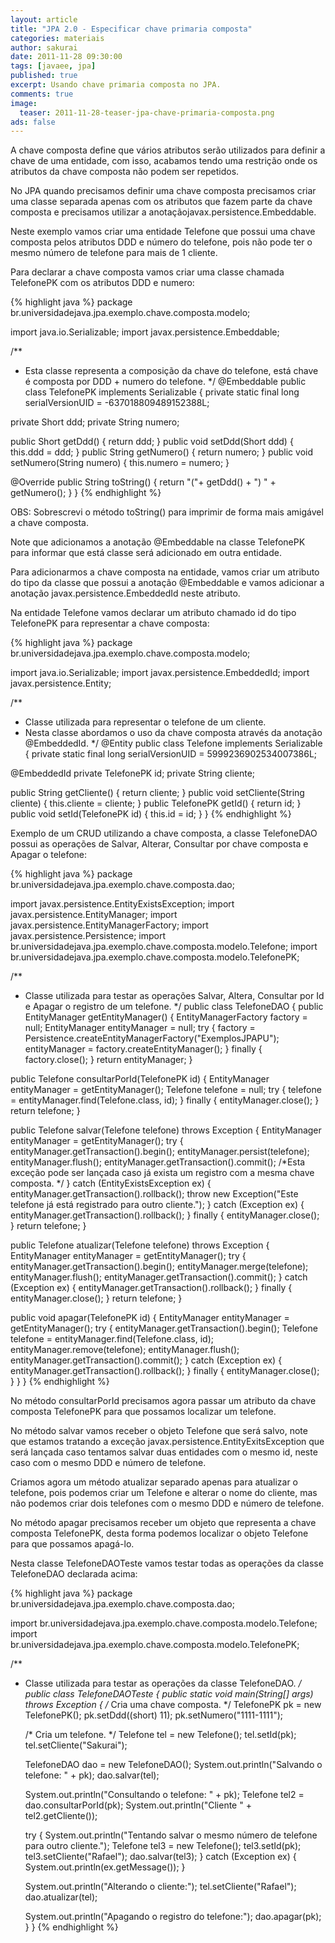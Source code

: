 ```yaml
---
layout: article
title: "JPA 2.0 - Especificar chave primaria composta"
categories: materiais
author: sakurai
date: 2011-11-28 09:30:00
tags: [javaee, jpa]
published: true
excerpt: Usando chave primaria composta no JPA.
comments: true
image:
  teaser: 2011-11-28-teaser-jpa-chave-primaria-composta.png
ads: false
---
```


A chave composta define que vários atributos serão utilizados para definir a chave de uma entidade, com isso, acabamos tendo uma restrição onde os atributos da chave composta não podem ser repetidos.

No JPA quando precisamos definir uma chave composta precisamos criar uma classe separada apenas com os atributos que fazem parte da chave composta e precisamos utilizar a anotaçãojavax.persistence.Embeddable.

Neste exemplo vamos criar uma entidade Telefone que possui uma chave composta pelos atributos DDD e número do telefone, pois não pode ter o mesmo número de telefone para mais de 1 cliente.

Para declarar a chave composta vamos criar uma classe chamada TelefonePK com os atributos DDD e numero:

{% highlight java %}
package br.universidadejava.jpa.exemplo.chave.composta.modelo;

import java.io.Serializable;
import javax.persistence.Embeddable;

/**
 * Esta classe representa a composição da chave do telefone, está chave é composta por DDD + numero do telefone.
 */
@Embeddable
public class TelefonePK implements Serializable {
  private static final long serialVersionUID = -637018809489152388L;

  private Short ddd;
  private String numero;

  public Short getDdd() { return ddd; }
  public void setDdd(Short ddd) { this.ddd = ddd; }
  public String getNumero() { return numero; }
  public void setNumero(String numero) { this.numero = numero; }

  @Override
  public String toString() {
    return "("+ getDdd() + ") " + getNumero();
  }
}
{% endhighlight %}

OBS: Sobrescrevi o método toString() para imprimir de forma mais amigável a chave composta.

Note que adicionamos a anotação @Embeddable na classe TelefonePK para informar que está classe será adicionado em outra entidade.

Para adicionarmos a chave composta na entidade, vamos criar um atributo do tipo da classe que possui a anotação @Embeddable e vamos adicionar a anotação javax.persistence.EmbeddedId neste atributo.

Na entidade Telefone vamos declarar um atributo chamado id do tipo TelefonePK para representar a chave composta:

{% highlight java %}
package br.universidadejava.jpa.exemplo.chave.composta.modelo;

import java.io.Serializable;
import javax.persistence.EmbeddedId;
import javax.persistence.Entity;

/**
 * Classe utilizada para representar o telefone de um cliente.
 * Nesta classe abordamos o uso da chave composta através da anotação @EmbeddedId.
 */
@Entity
public class Telefone implements Serializable {
  private static final long serialVersionUID = 5999236902534007386L;

  @EmbeddedId
  private TelefonePK id;
  private String cliente;

  public String getCliente() { return cliente; }
  public void setCliente(String cliente) { this.cliente = cliente; }
  public TelefonePK getId() { return id; }
  public void setId(TelefonePK id) { this.id = id; }
}
{% endhighlight %}

Exemplo de um CRUD utilizando a chave composta, a classe TelefoneDAO possui as operações de Salvar, Alterar, Consultar por chave composta e Apagar o telefone:

{% highlight java %}
package br.universidadejava.jpa.exemplo.chave.composta.dao;

import javax.persistence.EntityExistsException;
import javax.persistence.EntityManager;
import javax.persistence.EntityManagerFactory;
import javax.persistence.Persistence;
import br.universidadejava.jpa.exemplo.chave.composta.modelo.Telefone;
import br.universidadejava.jpa.exemplo.chave.composta.modelo.TelefonePK;

/**
 * Classe utilizada para testar as operações Salvar, Altera, Consultar por Id e Apagar o registro de um telefone.
 */
public class TelefoneDAO {
  public EntityManager getEntityManager() {
    EntityManagerFactory factory = null;
    EntityManager entityManager = null;
    try {
      factory = Persistence.createEntityManagerFactory("ExemplosJPAPU");
      entityManager = factory.createEntityManager();
    } finally {
      factory.close();
    }
    return entityManager;
  }

  public Telefone consultarPorId(TelefonePK id) {
    EntityManager entityManager = getEntityManager();
    Telefone telefone = null;
    try {
      telefone = entityManager.find(Telefone.class, id);
    } finally {
      entityManager.close();
    }
    return telefone;
  }

  public Telefone salvar(Telefone telefone) throws Exception {
    EntityManager entityManager = getEntityManager();
    try {
      entityManager.getTransaction().begin();
      entityManager.persist(telefone);
      entityManager.flush();
      entityManager.getTransaction().commit();
      /*Esta exceção pode ser lançada caso já exista um registro com a mesma chave composta. */
    } catch (EntityExistsException ex) {
      entityManager.getTransaction().rollback();
      throw new Exception("Este telefone já está registrado para outro cliente.");
    } catch (Exception ex) {
      entityManager.getTransaction().rollback();
    } finally {
      entityManager.close();
    }
    return telefone;
  }

  public Telefone atualizar(Telefone telefone) throws Exception {
    EntityManager entityManager = getEntityManager();
    try {
      entityManager.getTransaction().begin();
      entityManager.merge(telefone);
      entityManager.flush();
      entityManager.getTransaction().commit();
    } catch (Exception ex) {
      entityManager.getTransaction().rollback();
    } finally {
      entityManager.close();
    }
    return telefone;
  }

  public void apagar(TelefonePK id) {
    EntityManager entityManager = getEntityManager();
    try {
      entityManager.getTransaction().begin();
      Telefone telefone = entityManager.find(Telefone.class, id);
      entityManager.remove(telefone);
      entityManager.flush();
      entityManager.getTransaction().commit();
    } catch (Exception ex) {
      entityManager.getTransaction().rollback();
    } finally {
      entityManager.close();
    }
  }
}
{% endhighlight %}

No método consultarPorId precisamos agora passar um atributo da chave composta TelefonePK para que possamos localizar um telefone.

No método salvar vamos receber o objeto Telefone que será salvo, note que estamos tratando a exceção javax.persistence.EntityExitsException que será lançada caso tentamos salvar duas entidades com o mesmo id, neste caso com o mesmo DDD e número de telefone.

Criamos agora um método atualizar separado apenas para atualizar o telefone, pois podemos criar um Telefone e alterar o nome do cliente, mas não podemos criar dois telefones com o mesmo DDD e número de telefone.

No método apagar precisamos receber um objeto que representa a chave composta TelefonePK, desta forma podemos localizar o objeto Telefone para que possamos apagá-lo.

Nesta classe TelefoneDAOTeste vamos testar todas as operações da classe TelefoneDAO declarada acima:

{% highlight java %}
package br.universidadejava.jpa.exemplo.chave.composta.dao;

import br.universidadejava.jpa.exemplo.chave.composta.modelo.Telefone;
import br.universidadejava.jpa.exemplo.chave.composta.modelo.TelefonePK;

/**
 * Classe utilizada para testar as operações da classe TelefoneDAO.
 */
public class TelefoneDAOTeste {
  public static void main(String[] args) throws Exception {
    /* Cria uma chave composta. */
    TelefonePK pk = new TelefonePK();
    pk.setDdd((short) 11);
    pk.setNumero("1111-1111");

    /* Cria um telefone. */
    Telefone tel = new Telefone();
    tel.setId(pk);
    tel.setCliente("Sakurai");

    TelefoneDAO dao = new TelefoneDAO();
    System.out.println("Salvando o telefone: " + pk);
    dao.salvar(tel);

    System.out.println("Consultando o telefone: " + pk);
    Telefone tel2 = dao.consultarPorId(pk);
    System.out.println("Cliente " + tel2.getCliente());

    try {
      System.out.println("Tentando salvar o mesmo número de telefone para outro cliente.");
      Telefone tel3 = new Telefone();
      tel3.setId(pk);
      tel3.setCliente("Rafael");
      dao.salvar(tel3);
    } catch (Exception ex) {
      System.out.println(ex.getMessage());
    }

    System.out.println("Alterando o cliente:");
    tel.setCliente("Rafael");
    dao.atualizar(tel);

    System.out.println("Apagando o registro do telefone:");
    dao.apagar(pk);
  }
}
{% endhighlight %}
